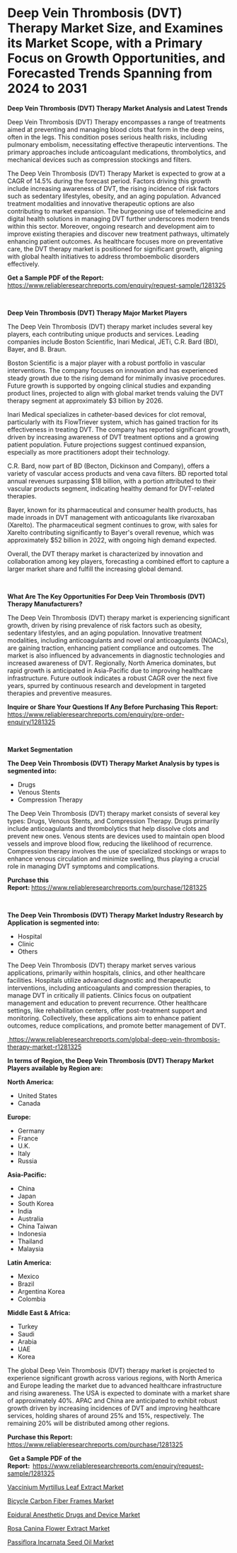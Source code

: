 <p><h1>Deep Vein Thrombosis (DVT) Therapy Market Size, and Examines its Market Scope, with a Primary Focus on Growth Opportunities, and Forecasted Trends Spanning from 2024 to 2031</h1></p><p><strong>Deep Vein Thrombosis (DVT) Therapy Market Analysis and Latest Trends</strong></p>
<p><p>Deep Vein Thrombosis (DVT) Therapy encompasses a range of treatments aimed at preventing and managing blood clots that form in the deep veins, often in the legs. This condition poses serious health risks, including pulmonary embolism, necessitating effective therapeutic interventions. The primary approaches include anticoagulant medications, thrombolytics, and mechanical devices such as compression stockings and filters. </p><p>The Deep Vein Thrombosis (DVT) Therapy Market is expected to grow at a CAGR of 14.5% during the forecast period. Factors driving this growth include increasing awareness of DVT, the rising incidence of risk factors such as sedentary lifestyles, obesity, and an aging population. Advanced treatment modalities and innovative therapeutic options are also contributing to market expansion. The burgeoning use of telemedicine and digital health solutions in managing DVT further underscores modern trends within this sector. Moreover, ongoing research and development aim to improve existing therapies and discover new treatment pathways, ultimately enhancing patient outcomes. As healthcare focuses more on preventative care, the DVT therapy market is positioned for significant growth, aligning with global health initiatives to address thromboembolic disorders effectively.</p></p>
<p><strong>Get a Sample PDF of the Report:&nbsp;</strong> <a href="https://www.reliableresearchreports.com/enquiry/request-sample/1281325?utm_campaign=36&utm_medium=2&utm_source=Github&utm_content=ia&utm_term=10122024&utm_id=deep-vein-thrombosis-dvt-therapy">https://www.reliableresearchreports.com/enquiry/request-sample/1281325</a></p>
<p>&nbsp;</p>
<p><strong>Deep Vein Thrombosis (DVT) Therapy Major Market Players</strong></p>
<p><p>The Deep Vein Thrombosis (DVT) therapy market includes several key players, each contributing unique products and services. Leading companies include Boston Scientific, Inari Medical, JETi, C.R. Bard (BD), Bayer, and B. Braun.</p><p>Boston Scientific is a major player with a robust portfolio in vascular interventions. The company focuses on innovation and has experienced steady growth due to the rising demand for minimally invasive procedures. Future growth is supported by ongoing clinical studies and expanding product lines, projected to align with global market trends valuing the DVT therapy segment at approximately $3 billion by 2026.</p><p>Inari Medical specializes in catheter-based devices for clot removal, particularly with its FlowTriever system, which has gained traction for its effectiveness in treating DVT. The company has reported significant growth, driven by increasing awareness of DVT treatment options and a growing patient population. Future projections suggest continued expansion, especially as more practitioners adopt their technology.</p><p>C.R. Bard, now part of BD (Becton, Dickinson and Company), offers a variety of vascular access products and vena cava filters. BD reported total annual revenues surpassing $18 billion, with a portion attributed to their vascular products segment, indicating healthy demand for DVT-related therapies.</p><p>Bayer, known for its pharmaceutical and consumer health products, has made inroads in DVT management with anticoagulants like rivaroxaban (Xarelto). The pharmaceutical segment continues to grow, with sales for Xarelto contributing significantly to Bayer's overall revenue, which was approximately $52 billion in 2022, with ongoing high demand expected.</p><p>Overall, the DVT therapy market is characterized by innovation and collaboration among key players, forecasting a combined effort to capture a larger market share and fulfill the increasing global demand.</p></p>
<p>&nbsp;</p>
<p><strong>What Are The Key Opportunities For Deep Vein Thrombosis (DVT) Therapy Manufacturers?</strong></p>
<p><p>The Deep Vein Thrombosis (DVT) therapy market is experiencing significant growth, driven by rising prevalence of risk factors such as obesity, sedentary lifestyles, and an aging population. Innovative treatment modalities, including anticoagulants and novel oral anticoagulants (NOACs), are gaining traction, enhancing patient compliance and outcomes. The market is also influenced by advancements in diagnostic technologies and increased awareness of DVT. Regionally, North America dominates, but rapid growth is anticipated in Asia-Pacific due to improving healthcare infrastructure. Future outlook indicates a robust CAGR over the next five years, spurred by continuous research and development in targeted therapies and preventive measures.</p></p>
<p><strong>Inquire or Share Your Questions If Any Before Purchasing This Report:</strong> <a href="https://www.reliableresearchreports.com/enquiry/pre-order-enquiry/1281325?utm_campaign=36&utm_medium=2&utm_source=Github&utm_content=ia&utm_term=10122024&utm_id=deep-vein-thrombosis-dvt-therapy">https://www.reliableresearchreports.com/enquiry/pre-order-enquiry/1281325</a></p>
<p>&nbsp;</p>
<p><strong>Market Segmentation</strong></p>
<p><strong>The Deep Vein Thrombosis (DVT) Therapy Market Analysis by types is segmented into:</strong></p>
<p><ul><li>Drugs</li><li>Venous Stents</li><li>Compression Therapy</li></ul></p>
<p><p>The Deep Vein Thrombosis (DVT) therapy market consists of several key types: Drugs, Venous Stents, and Compression Therapy. Drugs primarily include anticoagulants and thrombolytics that help dissolve clots and prevent new ones. Venous stents are devices used to maintain open blood vessels and improve blood flow, reducing the likelihood of recurrence. Compression therapy involves the use of specialized stockings or wraps to enhance venous circulation and minimize swelling, thus playing a crucial role in managing DVT symptoms and complications.</p></p>
<p><strong>Purchase this Report:&nbsp;</strong><a href="https://www.reliableresearchreports.com/purchase/1281325?utm_campaign=36&utm_medium=2&utm_source=Github&utm_content=ia&utm_term=10122024&utm_id=deep-vein-thrombosis-dvt-therapy">https://www.reliableresearchreports.com/purchase/1281325</a></p>
<p>&nbsp;</p>
<p><strong>The Deep Vein Thrombosis (DVT) Therapy Market Industry Research by Application is segmented into:</strong></p>
<p><ul><li>Hospital</li><li>Clinic</li><li>Others</li></ul></p>
<p><p>The Deep Vein Thrombosis (DVT) therapy market serves various applications, primarily within hospitals, clinics, and other healthcare facilities. Hospitals utilize advanced diagnostic and therapeutic interventions, including anticoagulants and compression therapies, to manage DVT in critically ill patients. Clinics focus on outpatient management and education to prevent recurrence. Other healthcare settings, like rehabilitation centers, offer post-treatment support and monitoring. Collectively, these applications aim to enhance patient outcomes, reduce complications, and promote better management of DVT.</p></p>
<p><a href="https://www.reliableresearchreports.com/global-deep-vein-thrombosis-therapy-market-r1281325?utm_campaign=36&utm_medium=2&utm_source=Github&utm_content=ia&utm_term=10122024&utm_id=deep-vein-thrombosis-dvt-therapy">&nbsp;https://www.reliableresearchreports.com/global-deep-vein-thrombosis-therapy-market-r1281325</a></p>
<p><strong>In terms of Region, the Deep Vein Thrombosis (DVT) Therapy Market Players available by Region are:</strong></p>
<p>
    <p> <strong> North America: </strong>
        <ul>
            <li>United States</li>
            <li>Canada</li>
        </ul>
        </p> 
    <p> <strong> Europe: </strong>
        <ul>
            <li>Germany</li>
            <li>France</li>
            <li>U.K.</li>
            <li>Italy</li>
            <li>Russia</li>
        </ul>
        </p> 
    <p> <strong> Asia-Pacific: </strong>
        <ul>
            <li>China</li>
            <li>Japan</li>
            <li>South Korea</li>
            <li>India</li>
            <li>Australia</li>
            <li>China Taiwan</li>
            <li>Indonesia</li>
            <li>Thailand</li>
            <li>Malaysia</li>
        </ul>
        </p> 
    <p> <strong> Latin America: </strong>
        <ul>
            <li>Mexico</li>
            <li>Brazil</li>
            <li>Argentina Korea</li>
            <li>Colombia</li>
        </ul>
        </p> 
    <p> <strong> Middle East & Africa: </strong>
        <ul>
            <li>Turkey</li>
            <li>Saudi</li>
            <li>Arabia</li>
            <li>UAE</li>
            <li>Korea</li>
        </ul>
    </p>
    </p>
<p><p>The global Deep Vein Thrombosis (DVT) therapy market is projected to experience significant growth across various regions, with North America and Europe leading the market due to advanced healthcare infrastructure and rising awareness. The USA is expected to dominate with a market share of approximately 40%. APAC and China are anticipated to exhibit robust growth driven by increasing incidences of DVT and improving healthcare services, holding shares of around 25% and 15%, respectively. The remaining 20% will be distributed among other regions.</p></p>
<p><strong>Purchase this Report: </strong><a href="https://www.reliableresearchreports.com/purchase/1281325?utm_campaign=36&utm_medium=2&utm_source=Github&utm_content=ia&utm_term=10122024&utm_id=deep-vein-thrombosis-dvt-therapy">https://www.reliableresearchreports.com/purchase/1281325</a></p>
<p>&nbsp;<strong>Get a Sample PDF of the Report:&nbsp;&nbsp;</strong><a href="https://www.reliableresearchreports.com/enquiry/request-sample/1281325?utm_campaign=36&utm_medium=2&utm_source=Github&utm_content=ia&utm_term=10122024&utm_id=deep-vein-thrombosis-dvt-therapy">https://www.reliableresearchreports.com/enquiry/request-sample/1281325</a></p>
<p><strong></strong></p>
<p><p><a href="https://www.linkedin.com/pulse/key-insights-forecast-vaccinium-myrtillus-leaf-extract-market-d7mjc?utm_campaign=36&utm_medium=2&utm_source=Github&utm_content=ia&utm_term=10122024&utm_id=deep-vein-thrombosis-dvt-therapy">Vaccinium Myrtillus Leaf Extract Market</a></p><p><a href="https://github.com/dringals/Market-Research-Report-List-6/blob/main/bicycle-carbon-fiber-frames-market.md?utm_campaign=36&utm_medium=2&utm_source=Github&utm_content=ia&utm_term=10122024&utm_id=deep-vein-thrombosis-dvt-therapy">Bicycle Carbon Fiber Frames Market</a></p><p><a href="https://github.com/tona7vba/Market-Research-Report-List-1/blob/main/epidural-anesthetic-drugs-and-device-market.md?utm_campaign=36&utm_medium=2&utm_source=Github&utm_content=ia&utm_term=10122024&utm_id=deep-vein-thrombosis-dvt-therapy">Epidural Anesthetic Drugs and Device Market</a></p><p><a href="https://www.linkedin.com/pulse/understanding-global-rosa-canina-flower-extract-marketsgrowth-b8shc?utm_campaign=36&utm_medium=2&utm_source=Github&utm_content=ia&utm_term=10122024&utm_id=deep-vein-thrombosis-dvt-therapy">Rosa Canina Flower Extract Market</a></p><p><a href="https://www.linkedin.com/pulse/in-depth-market-analysis-passiflora-incarnata-seed-oil-trends-kmwmc?utm_campaign=36&utm_medium=2&utm_source=Github&utm_content=ia&utm_term=10122024&utm_id=deep-vein-thrombosis-dvt-therapy">Passiflora Incarnata Seed Oil Market</a></p></p>